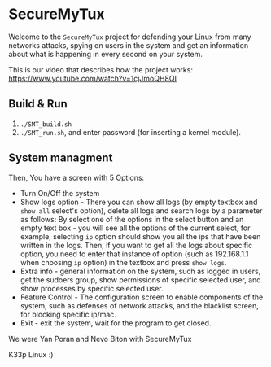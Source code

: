 # SecureMyTux #

Welcome to the `SecureMyTux` project for defending your Linux from many networks attacks, spying on users in the system and get an information about what is happening in every second on your system.


This is our video that describes how the project works: https://www.youtube.com/watch?v=1cjJmoQH8QI

## Build & Run ##
1. `./SMT_build.sh`
2. `./SMT_run.sh`, and enter password (for inserting a kernel module).

## System managment ##
Then, You have a screen with 5 Options:
* Turn On/Off the system
* Show logs option - There you can show all logs (by empty textbox and `show all` select's option), delete all logs and search logs by a parameter as follows:
	By select one of the options in the select button and an empty text box - you will see all the options of the current select, for example, selecting `ip` option should show you all the ips that have been written in the logs.
	Then, if you want to get all the logs about specific option, you need to enter that instance of option (such as 192.168.1.1 when choosing `ip` option) in the textbox and press `show logs`.
* Extra info - general information on the system, such as logged in users, get the sudoers group, show permissions of specific selected user, and show processes by specific selected user.
* Feature Control - The configuration screen to enable components of the system, such as defenses of network attacks, and the blacklist screen, for blocking specific ip/mac.
* Exit - exit the system, wait for the program to get closed.

We were Yan Poran and Nevo Biton with SecureMyTux

K33p Linux :)
